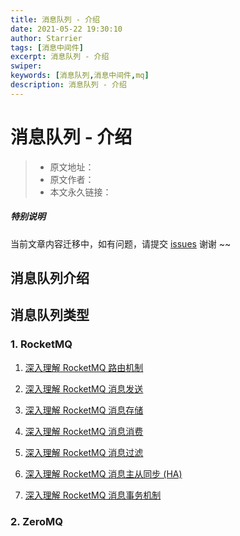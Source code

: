 ```yaml
---
title: 消息队列 - 介绍
date: 2021-05-22 19:30:10
author: Starrier
tags: [消息中间件]
excerpt: 消息队列 - 介绍
swiper:
keywords: [消息队列,消息中间件,mq]
description: 消息队列 - 介绍
---
```


# 消息队列 - 介绍

> * 原文地址：[]()
> * 原文作者：[]()
> * 本文永久链接：[]()

##### **特别说明**

当前文章内容迁移中，如有问题，请提交 [issues](https://github.com/Starrier/starrier.github.io/issues) 谢谢 ~~

## 消息队列介绍

## 消息队列类型


### 1. RocketMQ

1. [深入理解 RocketMQ 路由机制]()

2. [深入理解 RocketMQ 消息发送]()

3. [深入理解 RocketMQ 消息存储]()

4. [深入理解 RocketMQ 消息消费]()

5. [深入理解 RocketMQ 消息过滤]()

6. [深入理解 RocketMQ 消息主从同步 (HA)]()

7. [深入理解 RocketMQ 消息事务机制]()

### 2. ZeroMQ




